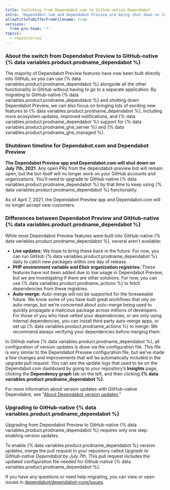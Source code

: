```yaml
---
title: Switching from Dependabot.com to Github-native Dependabot
intro: 'Dependabot.com and Dependabot Preview are being shut down on July 7th, 2021. You can easily upgrade to Github-native Dependabot by merging a pull request, and your packages will keep being updated.'
allowTitleToDifferFromFilename: true
versions:
  free-pro-team: '*'
topics:
  - repositories
---
```


### About the switch from Dependabot Preview to GitHub-native {% data variables.product.prodname_dependabot %}

The majority of Dependabot Preview features have now been built directly into GitHub, so you can use {% data variables.product.prodname_dependabot %} alongside all the other functionality in GitHub without having to go to a separate application. By migrating to GitHub-native {% data variables.product.prodname_dependabot %} and shutting down Dependabot Preview, we can also focus on bringing lots of exciting new features to {% data variables.product.prodname_dependabot %}, including more ecosystem updates, improved notifications, and {% data variables.product.prodname_dependabot %} support for {% data variables.product.prodname_ghe_server %} and {% data variables.product.prodname_ghe_managed %}.

### Shutdown timeline for Dependabot.com and Dependabot Preview

**The Dependabot Preview app and Dependabot.com will shut down on July 7th, 2021**. Any open PRs from the dependabot-preview bot will remain open, but the bot itself will no longer work on your GitHub accounts and organizations. You’ll need to upgrade to GitHub-native {% data variables.product.prodname_dependabot %} by that time to keep using {% data variables.product.prodname_dependabot %} functionality.

As of April 7, 2021, the Dependabot Preview app and Dependabot.com will no longer accept new customers. 

### Differences between Dependabot Preview and GitHub-native {% data variables.product.prodname_dependabot %}

While most Dependabot Preview features were built into GitHub-native {% data variables.product.prodname_dependabot %}, several aren't available: 
- **Live updates:** We hope to bring these back in the future. For now, you can run GitHub {% data variables.product.prodname_dependabot %} daily to catch new packages within one day of release.
- **PHP environment variable and Elixir organization registries:** These features have not been added due to low usage in Dependabot Preview, but we are investigating if there are other solutions. For now, you can use {% data variables.product.prodname_actions %} to fetch dependencies from these registries.
- **Auto-merge:** Auto-merge will not be supported for the foreseeable future. We know some of you have built great workflows that rely on auto-merge, but we’re concerned about auto-merge being used to quickly propagate a malicious package across millions of developers. For those of you who have vetted your dependencies, or are only using internal dependencies, you can install third party auto-merge apps, or set up {% data variables.product.prodname_actions %} to merge. We recommend always verifying your dependencies before merging them.

In GitHub-native {% data variables.product.prodname_dependabot %}, all configuration of version updates is done via the configuration file. This file is very similar to the Dependabot Preview configuration file, but we’ve made a few changes and improvements that will be automatically included in the upgrade pull request. You can see the update logs that used to be on the Dependabot.com dashboard by going to your repository’s **Insights** page, clicking the **Dependency graph** tab on the left, and then clicking **{% data variables.product.prodname_dependabot %}**.

For more information about version updates with GitHub-native Dependabot, see "[About Dependabot version updates](/code-security/supply-chain-security/about-dependabot-version-updates)."

### Upgrading to GitHub-native {% data variables.product.prodname_dependabot %}

Upgrading from Dependabot Preview to GitHub-native {% data variables.product.prodname_dependabot %} requires only one step: enabling version updates.

To enable {% data variables.product.prodname_dependabot %} version updates, merge the pull request in your repository called *Upgrade to GitHub-native Dependabot by July 7th*. This pull request includes the updated configuration file needed for Github-native {% data variables.product.prodname_dependabot %}.

If you have any questions or need help migrating, you can view or open issues in [dependabot/dependabot-core/issues](https://github.com/dependabot/dependabot-core/issues). 

